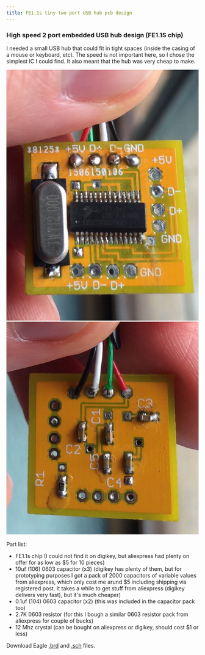 ```yaml
---
title: FE1.1s tiny two port USB hub pcb design
---
```


### High speed 2 port embedded USB hub design (FE1.1S chip)

I needed a small USB hub that could fit in tight spaces (inside the casing of a mouse or keyboard, etc). The speed is not important here, so I chose the simplest IC I could find. It also meant that the hub was very cheap to make.


![PCB Front](images/fe1.1s/front_small.jpg "PCB Front")
![PCB Back](images/fe1.1s/back_small.jpg "PCB Back")

Part list:

* FE1.1s chip (I could not find it on digikey, but aliexpress had plenty on offer for as low as $5 for 10 pieces)
* 10uf (106) 0603 capacitor (x3) (digikey has plenty of them, but for prototyping purposes I got a pack of 2000 capacitors of variable values from aliexpress, which only cost me arund $5 including shipping via registered post. It takes a while to get stuff from aliexpress (digikey delivers very fast), but it's much cheaper)
* 0.1uf (104) 0603 capacitor (x2) (this was included in the capacitor pack too)
* 2.7K 0603 resistor (for this I bough a similar 0603 resistor pack from aliexpress for couple of bucks)
* 12 Mhz crystal (can be bought on aliexpress or digikey, should cost $1 or less)

Download Eagle [.brd](attachments/fe1.1s/fe1.1s_board.brd) and [.sch](attachments/fe1.1s/fe1.1s_schematic.sch) files.
